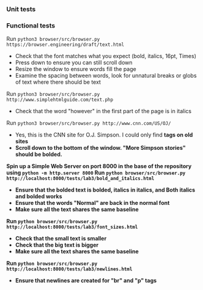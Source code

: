 ### Unit tests

### Functional tests

Run `python3 browser/src/browser.py https://browser.engineering/draft/text.html`
- Check that the font matches what you expect (bold, italics, 16pt, Times)
- Press down to ensure you can still scroll down
- Resize the window to ensure words fill the page
- Examine the spacing between words, look for unnatural breaks or globs of text where there should be text

Run `python3 browser/src/browser.py http://www.simplehtmlguide.com/text.php`
- Check that the word "however" in the first part of the page is in italics

Run `python3 browser/src/browser.py http://www.cnn.com/US/OJ/`
- Yes, this is the CNN site for O.J. Simpson. I could only find <b> tags on old sites
- Scroll down to the bottom of the window. "More Simpson stories" should be bolded.

Spin up a Simple Web Server on port 8000 in the base of the repository using `python -m http.server 8000`
Run `python browser/src/browser.py http://localhost:8000/tests/lab3/bold_and_italics.html`
- Ensure that the bolded text is bolded, italics in italics, and Both italics and bolded works
- Ensure that the words "Normal" are back in the normal font
- Make sure all the text shares the same baseline

Run `python browser/src/browser.py http://localhost:8000/tests/lab3/font_sizes.html`
- Check that the small text is smaller
- Check that the big text is bigger
- Make sure all the text shares the same baseline

Run `python browser/src/browser.py http://localhost:8000/tests/lab3/newlines.html`
- Ensure that newlines are created for "br" and "p" tags